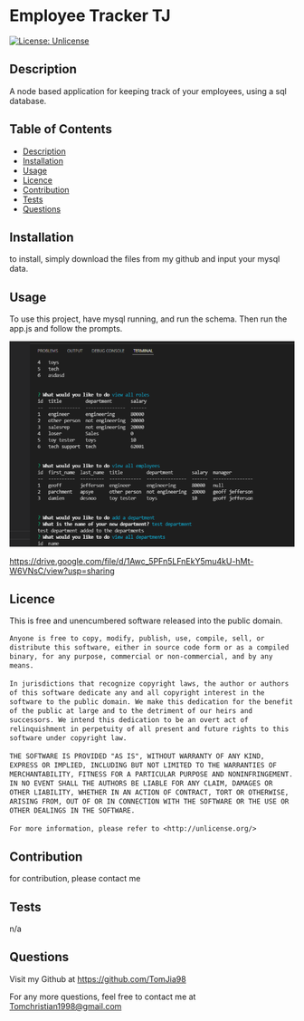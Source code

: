 # Employee Tracker TJ

  [![License: Unlicense](https://img.shields.io/badge/license-Unlicense-blue.svg)](http://unlicense.org/)

  ## Description

  A node based application for keeping track of your employees, using a sql database.

  ## Table of Contents

  - [Description](#description)
  - [Installation](#installation)
  - [Usage](#usage)
  - [Licence](#licence)
  - [Contribution](#contribution)
  - [Tests](#tests)
  - [Questions](#questions)

  ## Installation

  to install, simply download the files from my github and input your mysql data.

  ## Usage

  To use this project, have mysql running, and run the schema. Then run the app.js and follow the prompts.

  ![live application screenshot](./assets/employee%20tracker.png)

https://drive.google.com/file/d/1Awc_5PFn5LFnEkY5mu4kU-hMt-W6VNsC/view?usp=sharing
  ## Licence

  This is free and unencumbered software released into the public domain.

    Anyone is free to copy, modify, publish, use, compile, sell, or
    distribute this software, either in source code form or as a compiled
    binary, for any purpose, commercial or non-commercial, and by any
    means.
    
    In jurisdictions that recognize copyright laws, the author or authors
    of this software dedicate any and all copyright interest in the
    software to the public domain. We make this dedication for the benefit
    of the public at large and to the detriment of our heirs and
    successors. We intend this dedication to be an overt act of
    relinquishment in perpetuity of all present and future rights to this
    software under copyright law.
    
    THE SOFTWARE IS PROVIDED "AS IS", WITHOUT WARRANTY OF ANY KIND,
    EXPRESS OR IMPLIED, INCLUDING BUT NOT LIMITED TO THE WARRANTIES OF
    MERCHANTABILITY, FITNESS FOR A PARTICULAR PURPOSE AND NONINFRINGEMENT.
    IN NO EVENT SHALL THE AUTHORS BE LIABLE FOR ANY CLAIM, DAMAGES OR
    OTHER LIABILITY, WHETHER IN AN ACTION OF CONTRACT, TORT OR OTHERWISE,
    ARISING FROM, OUT OF OR IN CONNECTION WITH THE SOFTWARE OR THE USE OR
    OTHER DEALINGS IN THE SOFTWARE.
    
    For more information, please refer to <http://unlicense.org/>

  ## Contribution

  for contribution, please contact me

  ## Tests

  n/a

  ## Questions

  Visit my Github at
  https://github.com/TomJia98

  For any more questions, feel free to contact me at Tomchristian1998@gmail.com
  